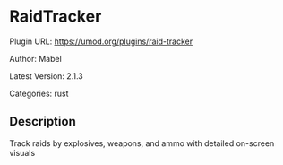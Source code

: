 # RaidTracker

Plugin URL: https://umod.org/plugins/raid-tracker

Author: Mabel

Latest Version: 2.1.3

Categories: rust

## Description

Track raids by explosives, weapons, and ammo with detailed on-screen visuals
